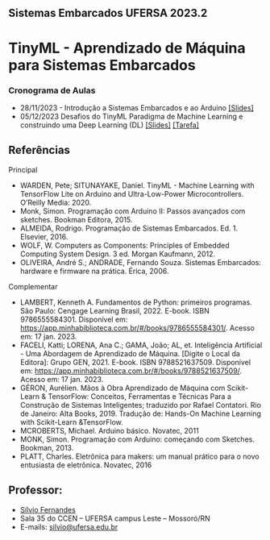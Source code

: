 ## Sistemas Embarcados UFERSA 2023.2

# TinyML - Aprendizado de Máquina para Sistemas Embarcados

### Cronograma de Aulas 
+ 28/11/2023 - Introdução a Sistemas Embarcados e ao Arduino [[Slides]](00_Curse_Folder/1_Fundamentals/Class_01/IESTI01_TinyML_class_1.pdf)
+ 05/12/2023	Desafios do TinyML Paradigma de Machine Learning e construindo uma Deep Learning (DL) [[Slides]](00_Curse_Folder/1_Fundamentals/Class_02/IESTI01_TinyML_class_2.pdf) [[Tarefa]](00_Curse_Folder/1_Fundamentals/Class_02/docs/)

## Referências
Principal
  +	WARDEN, Pete; SITUNAYAKE, Daniel. TinyML - Machine Learning with TensorFlow Lite on Arduino and Ultra-Low-Power Microcontrollers. O’Reilly Media: 2020.
  +	Monk, Simon. Programação com Arduino II: Passos avançados com sketches. Bookman Editora, 2015.
  +	ALMEIDA, Rodrigo. Programação de Sistemas Embarcados. Ed. 1. Elsevier, 2016.
  +	WOLF, W. Computers as Components: Principles of Embedded Computing System Design. 3 ed. Morgan Kaufmann, 2012.
  + OLIVEIRA, André S.; ANDRADE, Fernando Souza. Sistemas Embarcados: hardware e firmware na prática. Érica, 2006.

Complementar
  +	LAMBERT, Kenneth A. Fundamentos de Python: primeiros programas. São Paulo: Cengage Learning Brasil, 2022. E-book. ISBN 9786555584301. Disponível em: https://app.minhabiblioteca.com.br/#/books/9786555584301/. Acesso em: 17 jan. 2023.
  +	FACELI, Katti; LORENA, Ana C.; GAMA, João; AL, et. Inteligência Artificial - Uma Abordagem de Aprendizado de Máquina. [Digite o Local da Editora]: Grupo GEN, 2021. E-book. ISBN 9788521637509. Disponível em:  https://app.minhabiblioteca.com.br/#/books/9788521637509/.  Acesso em: 17 jan. 2023. 
  +	GÉRON, Aurélien. Mãos à Obra Aprendizado de Máquina com Scikit-Learn & TensorFlow: Conceitos, Ferramentas e Técnicas Para a Construção de Sistemas Inteligentes; traduzido por Rafael Contatori. Rio de Janeiro: Alta Books, 2019. Tradução de: Hands-On Machine Learning with Scikit-Learn &TensorFlow.
  +	MCROBERTS, Michael. Arduino básico. Novatec, 2011
  +	MONK, Simon. Programação com Arduino: começando com Sketches. Bookman, 2013.
  +	PLATT, Charles. Eletrônica para makers: um manual prático para o novo entusiasta de eletrônica. Novatec, 2016


## Professor:
+ [Sílvio Fernandes](http://lattes.cnpq.br/5111916887378777)
+ Sala 35 do CCEN – UFERSA campus Leste – Mossoró/RN
+ E-mails: silvio@ufersa.edu.br 
